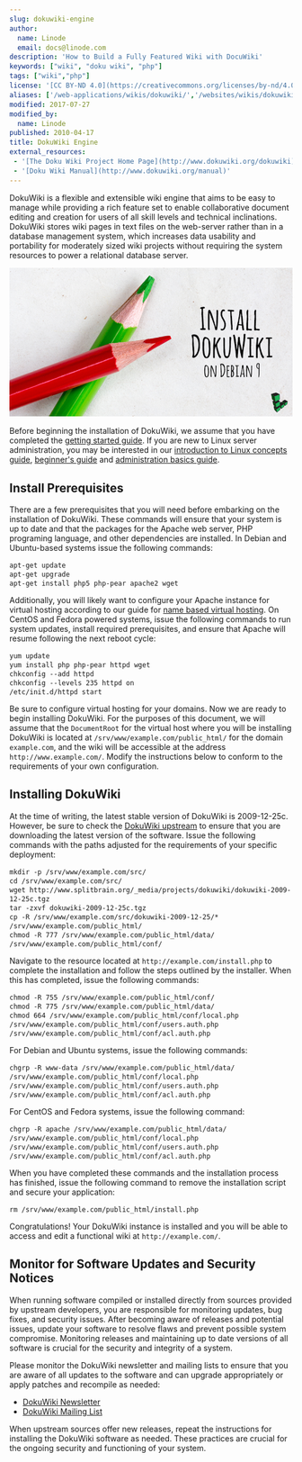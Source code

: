 ```yaml
---
slug: dokuwiki-engine
author:
  name: Linode
  email: docs@linode.com
description: 'How to Build a Fully Featured Wiki with DocuWiki'
keywords: ["wiki", "doku wiki", "php"]
tags: ["wiki","php"]
license: '[CC BY-ND 4.0](https://creativecommons.org/licenses/by-nd/4.0)'
aliases: ['/web-applications/wikis/dokuwiki/','/websites/wikis/dokuwiki-engine/']
modified: 2017-07-27
modified_by:
  name: Linode
published: 2010-04-17
title: DokuWiki Engine
external_resources:
 - '[The Doku Wiki Project Home Page](http://www.dokuwiki.org/dokuwiki)'
 - '[Doku Wiki Manual](http://www.dokuwiki.org/manual)'
---
```


DokuWiki is a flexible and extensible wiki engine that aims to be easy to manage while providing a rich feature set to enable collaborative document editing and creation for users of all skill levels and technical inclinations. DokuWiki stores wiki pages in text files on the web-server rather than in a database management system, which increases data usability and portability for moderately sized wiki projects without requiring the system resources to power a relational database server.

![Build a Fully Featured Wiki with DokuWiki](dokuwiki_title_graphic.png)

Before beginning the installation of DokuWiki, we assume that you have completed the [getting started guide](/docs/getting-started/). If you are new to Linux server administration, you may be interested in our [introduction to Linux concepts guide](/docs/tools-reference/introduction-to-linux-concepts/), [beginner's guide](/docs/platform/billing-and-support/linode-beginners-guide/) and [administration basics guide](/docs/tools-reference/linux-system-administration-basics/).

## Install Prerequisites

There are a few prerequisites that you will need before embarking on the installation of DokuWiki. These commands will ensure that your system is up to date and that the packages for the Apache web server, PHP programing language, and other dependencies are installed. In Debian and Ubuntu-based systems issue the following commands:

    apt-get update
    apt-get upgrade
    apt-get install php5 php-pear apache2 wget

Additionally, you will likely want to configure your Apache instance for virtual hosting according to our guide for [name based virtual hosting](/docs/web-servers/apache/apache-2-web-server-on-debian-5-lenny/). On CentOS and Fedora powered systems, issue the following commands to run system updates, install required prerequisites, and ensure that Apache will resume following the next reboot cycle:

    yum update
    yum install php php-pear httpd wget
    chkconfig --add httpd
    chkconfig --levels 235 httpd on
    /etc/init.d/httpd start

Be sure to configure virtual hosting for your domains. Now we are ready to begin installing DokuWiki. For the purposes of this document, we will assume that the `DocumentRoot` for the virtual host where you will be installing DokuWiki is located at `/srv/www/example.com/public_html/` for the domain `example.com`, and the wiki will be accessible at the address `http://www.example.com/`. Modify the instructions below to conform to the requirements of your own configuration.

## Installing DokuWiki

At the time of writing, the latest stable version of DokuWiki is 2009-12-25c. However, be sure to check the [DokuWiki upstream](http://www.splitbrain.org/projects/dokuwiki) to ensure that you are downloading the latest version of the software. Issue the following commands with the paths adjusted for the requirements of your specific deployment:

    mkdir -p /srv/www/example.com/src/
    cd /srv/www/example.com/src/
    wget http://www.splitbrain.org/_media/projects/dokuwiki/dokuwiki-2009-12-25c.tgz
    tar -zxvf dokuwiki-2009-12-25c.tgz
    cp -R /srv/www/example.com/src/dokuwiki-2009-12-25/* /srv/www/example.com/public_html/
    chmod -R 777 /srv/www/example.com/public_html/data/ /srv/www/example.com/public_html/conf/

Navigate to the resource located at `http://example.com/install.php` to complete the installation and follow the steps outlined by the installer. When this has completed, issue the following commands:

    chmod -R 755 /srv/www/example.com/public_html/conf/
    chmod -R 775 /srv/www/example.com/public_html/data/
    chmod 664 /srv/www/example.com/public_html/conf/local.php /srv/www/example.com/public_html/conf/users.auth.php /srv/www/example.com/public_html/conf/acl.auth.php

For Debian and Ubuntu systems, issue the following commands:

    chgrp -R www-data /srv/www/example.com/public_html/data/ /srv/www/example.com/public_html/conf/local.php /srv/www/example.com/public_html/conf/users.auth.php /srv/www/example.com/public_html/conf/acl.auth.php

For CentOS and Fedora systems, issue the following command:

    chgrp -R apache /srv/www/example.com/public_html/data/ /srv/www/example.com/public_html/conf/local.php /srv/www/example.com/public_html/conf/users.auth.php /srv/www/example.com/public_html/conf/acl.auth.php

When you have completed these commands and the installation process has finished, issue the following command to remove the installation script and secure your application:

    rm /srv/www/example.com/public_html/install.php

Congratulations! Your DokuWiki instance is installed and you will be able to access and edit a functional wiki at `http://example.com/`.

## Monitor for Software Updates and Security Notices

When running software compiled or installed directly from sources provided by upstream developers, you are responsible for monitoring updates, bug fixes, and security issues. After becoming aware of releases and potential issues, update your software to resolve flaws and prevent possible system compromise. Monitoring releases and maintaining up to date versions of all software is crucial for the security and integrity of a system.

Please monitor the DokuWiki newsletter and mailing lists to ensure that you are aware of all updates to the software and can upgrade appropriately or apply patches and recompile as needed:

-   [DokuWiki Newsletter](http://www.dokuwiki.org/newsletter)
-   [DokuWiki Mailing List](http://www.dokuwiki.org/mailinglist)

When upstream sources offer new releases, repeat the instructions for installing the DokuWiki software as needed. These practices are crucial for the ongoing security and functioning of your system.
